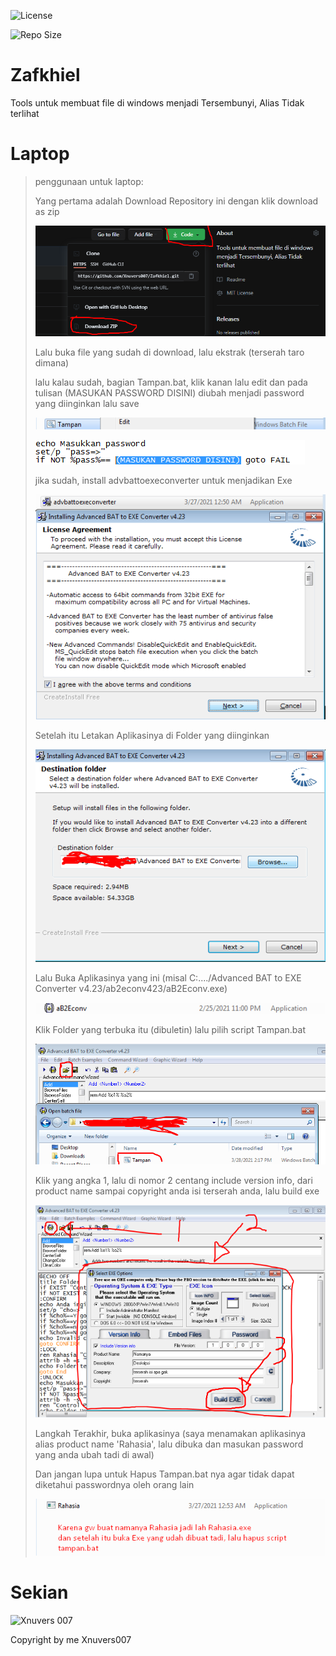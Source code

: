 ![License](https://img.shields.io/github/license/Xnuvers007/Zafkhiel?color=blue&label=License)

![Repo Size](https://img.shields.io/github/repo-size/Xnuvers007/Zafkhiel?color=red&label=Repo%20Size&logo=github&logoColor=black)

# Zafkhiel
Tools untuk membuat file di windows menjadi Tersembunyi, Alias Tidak terlihat

# Laptop

> penggunaan untuk laptop:
> 
> Yang pertama adalah Download Repository ini dengan klik download as zip
> 
> ![Download as Zip](https://github.com/Xnuvers007/Zafkhiel/blob/main/Tutor/Screenshot_9.png)
> 
> Lalu buka file yang sudah di download, lalu ekstrak (terserah taro dimana)
> 
> lalu kalau sudah, bagian Tampan.bat, klik kanan lalu edit dan pada tulisan (MASUKAN PASSWORD DISINI) diubah menjadi password yang diinginkan lalu save
> 
> ![Edit Tampan.bat](https://github.com/Xnuvers007/Zafkhiel/blob/main/Tutor/Screenshot_2.png)
>
> ![Ubah Password dan Save](https://github.com/Xnuvers007/Zafkhiel/blob/main/Tutor/Screenshot_3.png)
> 
> jika sudah, install advbattoexeconverter untuk menjadikan Exe
> 
> ![Install Bat To Exe](https://github.com/Xnuvers007/Zafkhiel/blob/main/Tutor/Screenshot_4.png)
> 
> Setelah itu Letakan Aplikasinya di Folder yang diinginkan
>
> ![Letakan Aplikasinya Di Folder Mana](https://github.com/Xnuvers007/Zafkhiel/blob/main/Tutor/Screenshot_5.png)
> 
> Lalu Buka Aplikasinya yang ini (misal C:..../Advanced BAT to EXE Converter v4.23/ab2econv423/aB2Econv.exe)
>
> ![Lalu buka aplikasinya yang ini](https://github.com/Xnuvers007/Zafkhiel/blob/main/Tutor/Screenshot_1.png)
> 
> Klik Folder yang terbuka itu (dibuletin) lalu pilih script Tampan.bat
>
> ![Lalu pilih Folder Terbuka itu](https://github.com/Xnuvers007/Zafkhiel/blob/main/Tutor/Screenshot_6.png)
> 
> Klik yang angka 1, lalu di nomor 2 centang include version info, dari product name sampai copyright anda isi terserah anda, lalu build exe
>
> ![Ikutin](https://github.com/Xnuvers007/Zafkhiel/blob/main/Tutor/Screenshot_7.png)
> 
> Langkah Terakhir, buka aplikasinya (saya menamakan aplikasinya alias product name 'Rahasia', lalu dibuka dan masukan password yang anda ubah tadi di awal)
> 
> Dan jangan lupa untuk Hapus Tampan.bat nya agar tidak dapat diketahui passwordnya oleh orang lain
>
> ![Terakhir](https://github.com/Xnuvers007/Zafkhiel/blob/main/Tutor/Screenshot_8.png)
> 

# Sekian

![Xnuvers 007](https://github.com/Xnuvers007/Zafkhiel/blob/main/Tutor/Xnuvers007.png)

Copyright by me Xnuvers007

